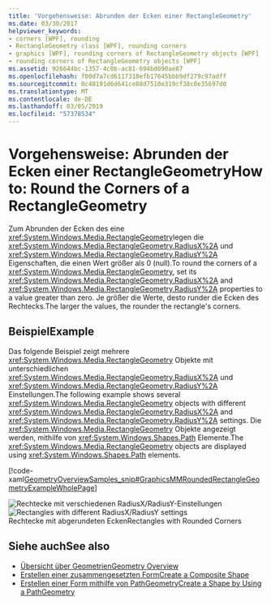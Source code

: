```yaml
---
title: 'Vorgehensweise: Abrunden der Ecken einer RectangleGeometry'
ms.date: 03/30/2017
helpviewer_keywords:
- corners [WPF], rounding
- RectangleGeometry class [WPF], rounding corners
- graphics [WPF], rounding corners of RectangleGeometry objects [WPF]
- rounding corners of RectangleGeometry objects [WPF]
ms.assetid: 926644bc-1357-4c0b-ac81-694bd090ae87
ms.openlocfilehash: f00d7a7cd6117318efb17645bbb9df279c97adff
ms.sourcegitcommit: 0c48191d6d641ce88d7510e319cf38c0e35697d0
ms.translationtype: MT
ms.contentlocale: de-DE
ms.lasthandoff: 03/05/2019
ms.locfileid: "57378534"
---
```

# <a name="how-to-round-the-corners-of-a-rectanglegeometry"></a><span data-ttu-id="b9274-102">Vorgehensweise: Abrunden der Ecken einer RectangleGeometry</span><span class="sxs-lookup"><span data-stu-id="b9274-102">How to: Round the Corners of a RectangleGeometry</span></span>
<span data-ttu-id="b9274-103">Zum Abrunden der Ecken des eine <xref:System.Windows.Media.RectangleGeometry>legen die <xref:System.Windows.Media.RectangleGeometry.RadiusX%2A> und <xref:System.Windows.Media.RectangleGeometry.RadiusY%2A> Eigenschaften, die einen Wert größer als 0 (null).</span><span class="sxs-lookup"><span data-stu-id="b9274-103">To round the corners of a <xref:System.Windows.Media.RectangleGeometry>, set its <xref:System.Windows.Media.RectangleGeometry.RadiusX%2A> and <xref:System.Windows.Media.RectangleGeometry.RadiusY%2A> properties to a value greater than zero.</span></span> <span data-ttu-id="b9274-104">Je größer die Werte, desto runder die Ecken des Rechtecks.</span><span class="sxs-lookup"><span data-stu-id="b9274-104">The larger the values, the rounder the rectangle's corners.</span></span>  
  
## <a name="example"></a><span data-ttu-id="b9274-105">Beispiel</span><span class="sxs-lookup"><span data-stu-id="b9274-105">Example</span></span>  
 <span data-ttu-id="b9274-106">Das folgende Beispiel zeigt mehrere <xref:System.Windows.Media.RectangleGeometry> Objekte mit unterschiedlichen <xref:System.Windows.Media.RectangleGeometry.RadiusX%2A> und <xref:System.Windows.Media.RectangleGeometry.RadiusY%2A> Einstellungen.</span><span class="sxs-lookup"><span data-stu-id="b9274-106">The following example shows several <xref:System.Windows.Media.RectangleGeometry> objects with different <xref:System.Windows.Media.RectangleGeometry.RadiusX%2A> and <xref:System.Windows.Media.RectangleGeometry.RadiusY%2A> settings.</span></span> <span data-ttu-id="b9274-107">Die <xref:System.Windows.Media.RectangleGeometry> Objekte angezeigt werden, mithilfe von <xref:System.Windows.Shapes.Path> Elemente.</span><span class="sxs-lookup"><span data-stu-id="b9274-107">The <xref:System.Windows.Media.RectangleGeometry> objects are displayed using <xref:System.Windows.Shapes.Path> elements.</span></span>  
  
 [!code-xaml[GeometryOverviewSamples_snip#GraphicsMMRoundedRectangleGeometryExampleWholePage](~/samples/snippets/csharp/VS_Snippets_Wpf/GeometryOverviewSamples_snip/CS/RectangleGeometryRoundedCornerExample.xaml#graphicsmmroundedrectanglegeometryexamplewholepage)]  
  
 <span data-ttu-id="b9274-108">![Rechtecke mit verschiedenen RadiusX&#47;RadiusY-Einstellungen](./media/graphicsmm-rounded.png "Graphicsmm_rounded")</span><span class="sxs-lookup"><span data-stu-id="b9274-108">![Rectangles with different RadiusX&#47;RadiusY settings](./media/graphicsmm-rounded.png "graphicsmm_rounded")</span></span>  
<span data-ttu-id="b9274-109">Rechtecke mit abgerundeten Ecken</span><span class="sxs-lookup"><span data-stu-id="b9274-109">Rectangles with Rounded Corners</span></span>  
  
## <a name="see-also"></a><span data-ttu-id="b9274-110">Siehe auch</span><span class="sxs-lookup"><span data-stu-id="b9274-110">See also</span></span>
- [<span data-ttu-id="b9274-111">Übersicht über Geometrien</span><span class="sxs-lookup"><span data-stu-id="b9274-111">Geometry Overview</span></span>](geometry-overview.md)
- [<span data-ttu-id="b9274-112">Erstellen einer zusammengesetzten Form</span><span class="sxs-lookup"><span data-stu-id="b9274-112">Create a Composite Shape</span></span>](how-to-create-a-composite-shape.md)
- [<span data-ttu-id="b9274-113">Erstellen einer Form mithilfe von PathGeometry</span><span class="sxs-lookup"><span data-stu-id="b9274-113">Create a Shape by Using a PathGeometry</span></span>](how-to-create-a-shape-by-using-a-pathgeometry.md)
